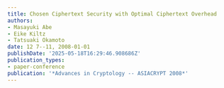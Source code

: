 ```yaml
---
title: Chosen Ciphertext Security with Optimal Ciphertext Overhead
authors:
- Masayuki Abe
- Eike Kiltz
- Tatsuaki Okamoto
date: 12 7--11, 2008-01-01
publishDate: '2025-05-18T16:29:46.908686Z'
publication_types:
- paper-conference
publication: '*Advances in Cryptology -- ASIACRYPT 2008*'
---
```

